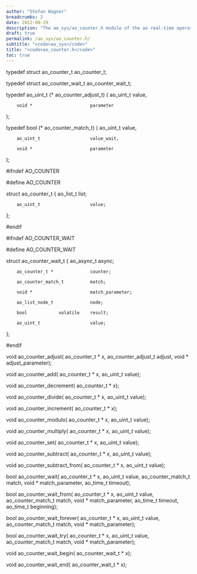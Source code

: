 ```yaml
---
author: "Stefan Wagner"
breadcrumbs: 2
date: 2022-08-29
description: "The ao_sys/ao_counter.h module of the ao real-time operating system."
draft: true
permalink: /ao_sys/ao_counter.h/ 
subtitle: "<code>ao_sys</code>"
title: "<code>ao_counter.h</code>"
toc: true
---
```


typedef struct  ao_counter_t        ao_counter_t;

typedef struct  ao_counter_wait_t   ao_counter_wait_t;

typedef ao_uint_t (*                ao_counter_adjust_t)
(
        ao_uint_t                   value,

        void *                      parameter
);

typedef bool (*                     ao_counter_match_t)
(
        ao_uint_t                   value,

        ao_uint_t                   value_wait,

        void *                      parameter
);

#ifndef AO_COUNTER

#define AO_COUNTER

struct  ao_counter_t
{
        ao_list_t                   list;

        ao_uint_t                   value;
};

#endif

#ifndef AO_COUNTER_WAIT

#define AO_COUNTER_WAIT

struct  ao_counter_wait_t
{
        ao_async_t                  async;

        ao_counter_t *              counter;

        ao_counter_match_t          match;

        void *                      match_parameter;

        ao_list_node_t              node;

        bool            volatile    result;

        ao_uint_t                   value;
};

#endif

void    ao_counter_adjust(          ao_counter_t * x, ao_counter_adjust_t adjust, void * adjust_parameter);

void    ao_counter_add(             ao_counter_t * x, ao_uint_t value);

void    ao_counter_decrement(       ao_counter_t * x);

void    ao_counter_divide(          ao_counter_t * x, ao_uint_t value);

void    ao_counter_increment(       ao_counter_t * x);

void    ao_counter_modulo(          ao_counter_t * x, ao_uint_t value);

void    ao_counter_multiply(        ao_counter_t * x, ao_uint_t value);

void    ao_counter_set(             ao_counter_t * x, ao_uint_t value);

void    ao_counter_subtract(        ao_counter_t * x, ao_uint_t value);

void    ao_counter_subtract_from(   ao_counter_t * x, ao_uint_t value);

bool    ao_counter_wait(            ao_counter_t * x, ao_uint_t value, ao_counter_match_t match, void * match_parameter, ao_time_t timeout);

bool    ao_counter_wait_from(       ao_counter_t * x, ao_uint_t value, ao_counter_match_t match, void * match_parameter, ao_time_t timeout, ao_time_t beginning);

bool    ao_counter_wait_forever(    ao_counter_t * x, ao_uint_t value, ao_counter_match_t match, void * match_parameter);

bool    ao_counter_wait_try(        ao_counter_t * x, ao_uint_t value, ao_counter_match_t match, void * match_parameter);

void    ao_counter_wait_begin(      ao_counter_wait_t * x);

void    ao_counter_wait_end(        ao_counter_wait_t * x);

